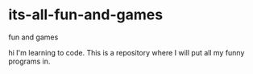 # its-all-fun-and-games
fun and games 

hi I'm learning to code. This is a repository where I will put all my funny programs in. 
